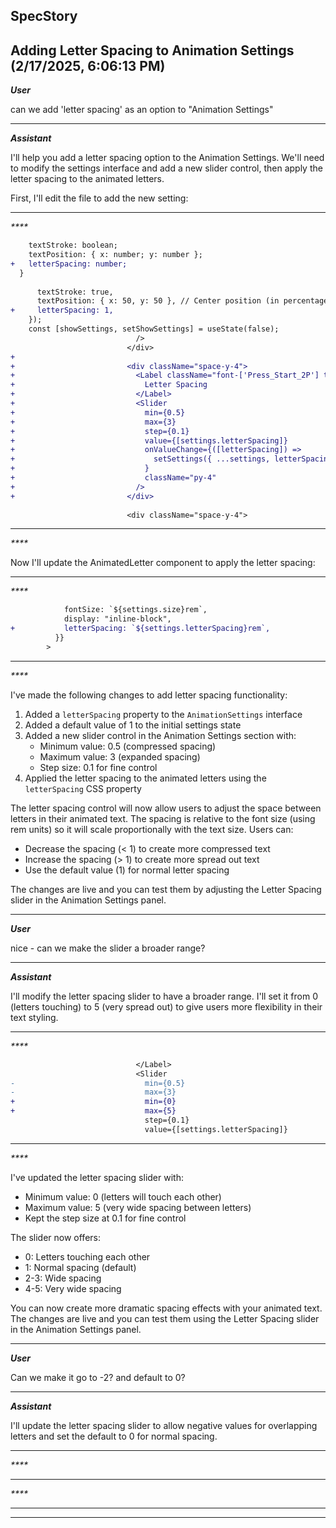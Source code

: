 ## SpecStory

## Adding Letter Spacing to Animation Settings (2/17/2025, 6:06:13 PM)

_**User**_

can we add 'letter spacing' as an option to "Animation Settings"

---

_**Assistant**_

I'll help you add a letter spacing option to the Animation Settings. We'll need to modify the settings interface and add a new slider control, then apply the letter spacing to the animated letters.

First, I'll edit the file to add the new setting:

---

_****_

```diff
    textStroke: boolean;
    textPosition: { x: number; y: number };
+   letterSpacing: number;
  }
  
      textStroke: true,
      textPosition: { x: 50, y: 50 }, // Center position (in percentage)
+     letterSpacing: 1,
    });
    const [showSettings, setShowSettings] = useState(false);
                            />
                          </div>
+ 
+                         <div className="space-y-4">
+                           <Label className="font-['Press_Start_2P'] text-xs">
+                             Letter Spacing
+                           </Label>
+                           <Slider
+                             min={0.5}
+                             max={3}
+                             step={0.1}
+                             value={[settings.letterSpacing]}
+                             onValueChange={([letterSpacing]) =>
+                               setSettings({ ...settings, letterSpacing })
+                             }
+                             className="py-4"
+                           />
+                         </div>
  
                          <div className="space-y-4">
```

---

_****_



Now I'll update the AnimatedLetter component to apply the letter spacing:

---

_****_

```diff
            fontSize: `${settings.size}rem`,
            display: "inline-block",
+           letterSpacing: `${settings.letterSpacing}rem`,
          }}
        >
```

---

_****_



I've made the following changes to add letter spacing functionality:

1. Added a `letterSpacing` property to the `AnimationSettings` interface
2. Added a default value of 1 to the initial settings state
3. Added a new slider control in the Animation Settings section with:
   - Minimum value: 0.5 (compressed spacing)
   - Maximum value: 3 (expanded spacing)
   - Step size: 0.1 for fine control
4. Applied the letter spacing to the animated letters using the `letterSpacing` CSS property

The letter spacing control will now allow users to adjust the space between letters in their animated text. The spacing is relative to the font size (using rem units) so it will scale proportionally with the text size. Users can:
- Decrease the spacing (< 1) to create more compressed text
- Increase the spacing (> 1) to create more spread out text
- Use the default value (1) for normal letter spacing

The changes are live and you can test them by adjusting the Letter Spacing slider in the Animation Settings panel.

---

_**User**_

nice - can we make the slider a broader range? 

---

_**Assistant**_

I'll modify the letter spacing slider to have a broader range. I'll set it from 0 (letters touching) to 5 (very spread out) to give users more flexibility in their text styling.

---

_****_

```diff
                            </Label>
                            <Slider
-                             min={0.5}
-                             max={3}
+                             min={0}
+                             max={5}
                              step={0.1}
                              value={[settings.letterSpacing]}
```

---

_****_



I've updated the letter spacing slider with:
- Minimum value: 0 (letters will touch each other)
- Maximum value: 5 (very wide spacing between letters)
- Kept the step size at 0.1 for fine control

The slider now offers:
- 0: Letters touching each other
- 1: Normal spacing (default)
- 2-3: Wide spacing
- 4-5: Very wide spacing

You can now create more dramatic spacing effects with your animated text. The changes are live and you can test them using the Letter Spacing slider in the Animation Settings panel.

---

_**User**_

Can we make it go to -2? and default to 0? 

---

_**Assistant**_

I'll update the letter spacing slider to allow negative values for overlapping letters and set the default to 0 for normal spacing.

---

_****_



---

_****_



---



---

